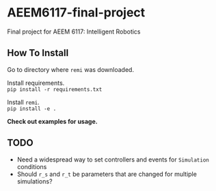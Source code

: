 # AEEM6117-final-project
Final project for AEEM 6117: Intelligent Robotics

## How To Install
Go to directory where `remi` was downloaded.

Install requirements. \
```pip install -r requirements.txt```

Install `remi`. \
```pip install -e .```

**Check out examples for usage.**

## TODO
- Need a widespread way to set controllers and events for `Simulation` conditions
- Should `r_s` and `r_t` be parameters that are changed for multiple simulations?